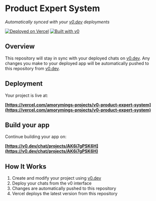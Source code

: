 # Product Expert System

*Automatically synced with your [v0.dev](https://v0.dev) deployments*

[![Deployed on Vercel](https://img.shields.io/badge/Deployed%20on-Vercel-black?style=for-the-badge&logo=vercel)](https://vercel.com/amorymings-projects/v0-product-expert-system)
[![Built with v0](https://img.shields.io/badge/Built%20with-v0.dev-black?style=for-the-badge)](https://v0.dev/chat/projects/AK6i7gPSK6H)

## Overview

This repository will stay in sync with your deployed chats on [v0.dev](https://v0.dev).
Any changes you make to your deployed app will be automatically pushed to this repository from [v0.dev](https://v0.dev).

## Deployment

Your project is live at:

**[https://vercel.com/amorymings-projects/v0-product-expert-system](https://vercel.com/amorymings-projects/v0-product-expert-system)**

## Build your app

Continue building your app on:

**[https://v0.dev/chat/projects/AK6i7gPSK6H](https://v0.dev/chat/projects/AK6i7gPSK6H)**

## How It Works

1. Create and modify your project using [v0.dev](https://v0.dev)
2. Deploy your chats from the v0 interface
3. Changes are automatically pushed to this repository
4. Vercel deploys the latest version from this repository